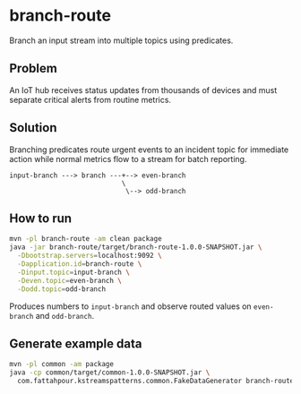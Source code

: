 # branch-route

Branch an input stream into multiple topics using predicates.

## Problem
An IoT hub receives status updates from thousands of devices and must separate critical
alerts from routine metrics.

## Solution
Branching predicates route urgent events to an incident topic for immediate action while
normal metrics flow to a stream for batch reporting.

```
input-branch ---> branch ---+--> even-branch
                            \
                             \--> odd-branch
```

## How to run

```bash
mvn -pl branch-route -am clean package
java -jar branch-route/target/branch-route-1.0.0-SNAPSHOT.jar \
  -Dbootstrap.servers=localhost:9092 \
  -Dapplication.id=branch-route \
  -Dinput.topic=input-branch \
  -Deven.topic=even-branch \
  -Dodd.topic=odd-branch
```

Produces numbers to `input-branch` and observe routed values on `even-branch` and `odd-branch`.

## Generate example data

```bash
mvn -pl common -am package
java -cp common/target/common-1.0.0-SNAPSHOT.jar \
  com.fattahpour.kstreamspatterns.common.FakeDataGenerator branch-route
```
